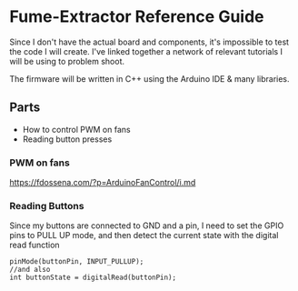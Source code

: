 # Fume-Extractor Reference Guide

Since I don't have the actual board and components, it's impossible to test the code I will create. I've linked together a network of relevant tutorials I will be using to problem shoot.

The firmware will be written in C++ using the Arduino IDE & many libraries.

## Parts

- How to control PWM on fans
- Reading button presses

### PWM on fans

https://fdossena.com/?p=ArduinoFanControl/i.md

### Reading Buttons

Since my buttons are connected to GND and a pin, I need to set the GPIO pins to PULL UP mode, and then detect the current state with the digital read function

```
pinMode(buttonPin, INPUT_PULLUP);
//and also
int buttonState = digitalRead(buttonPin);
```
